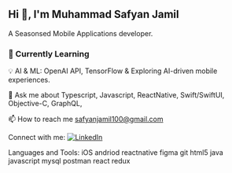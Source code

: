 ## Hi 👋, I'm Muhammad Safyan Jamil


A Seasonsed Mobile Applications developer.

### 🚀 Currently Learning
💡 AI & ML: OpenAI API, TensorFlow & Exploring AI-driven mobile experiences.

💬 Ask me about Typescript, Javascript, ReactNative, Swift/SwiftUI, Objective-C, GraphQL,

📫 How to reach me safyanjamil100@gmail.com

Connect with me:
[![LinkedIn](https://img.shields.io/badge/-LinkedIn-blue?style=flat&logo=linkedin)](https://www.linkedin.com/in/safyan-jamil/)


Languages and Tools:
iOS andriod reactnative figma git html5 java javascript mysql postman react redux
